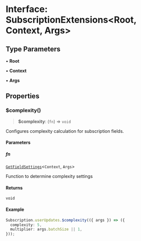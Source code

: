 # Interface: SubscriptionExtensions\<Root, Context, Args\>

## Type Parameters

• **Root**

• **Context**

• **Args**

## Properties

### $complexity()

> **$complexity**: (`fn`) => `void`

Configures complexity calculation for subscription fields.

#### Parameters

##### fn

[`GetFieldSettings`](../../../type-aliases/GetFieldSettings.md)\<`Context`, `Args`\>

Function to determine complexity settings

#### Returns

`void`

#### Example

```typescript
Subscription.userUpdates.$complexity(({ args }) => ({
  complexity: 5,
  multiplier: args.batchSize || 1,
}));
```
